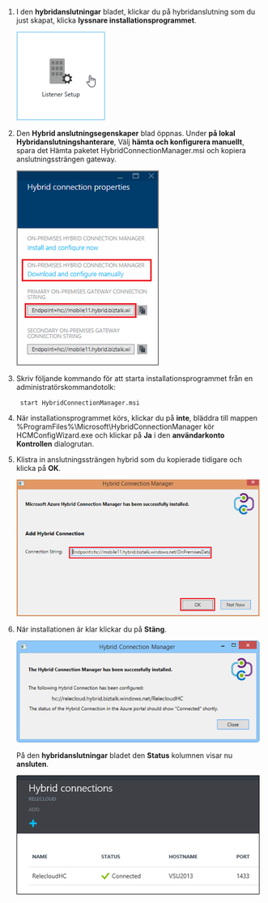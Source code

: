 
1. I den **hybridanslutningar** bladet, klickar du på hybridanslutning som du just skapat, klicka **lyssnare installationsprogrammet**.
   
    ![Klicka på lyssnaren installationsprogrammet](./media/app-service-hybrid-connections-manager-install/D04ClickListenerSetup.png)
2. Den **Hybrid anslutningsegenskaper** blad öppnas. Under **på lokal Hybridanslutningshanterare**, Välj **hämta och konfigurera manuellt**, spara det Hämta paketet HybridConnectionManager.msi och kopiera anslutningssträngen gateway.
   
    ![Klicka här om du vill installera](./media/app-service-hybrid-connections-manager-install/D05ClickToInstallHCM.png)
3. Skriv följande kommando för att starta installationsprogrammet från en administratörskommandotolk:
   
        start HybridConnectionManager.msi
4. När installationsprogrammet körs, klickar du på **inte**, bläddra till mappen %ProgramFiles%\Microsoft\HybridConnectionManager kör HCMConfigWizard.exe och klickar på **Ja** i den **användarkonto Kontrollen** dialogrutan.
5. Klistra in anslutningssträngen hybrid som du kopierade tidigare och klicka på **OK**. 
   
    ![Installera](./media/app-service-hybrid-connections-manager-install/D08aHCMInstallManual.png)
6. När installationen är klar klickar du på **Stäng**.
   
    ![Klicka på Stäng](./media/app-service-hybrid-connections-manager-install/D09HCMInstallComplete.png)
   
    På den **hybridanslutningar** bladet den **Status** kolumnen visar nu **ansluten**. 
   
    ![Anslutna Status](./media/app-service-hybrid-connections-manager-install/D10HCStatusConnected.png)

